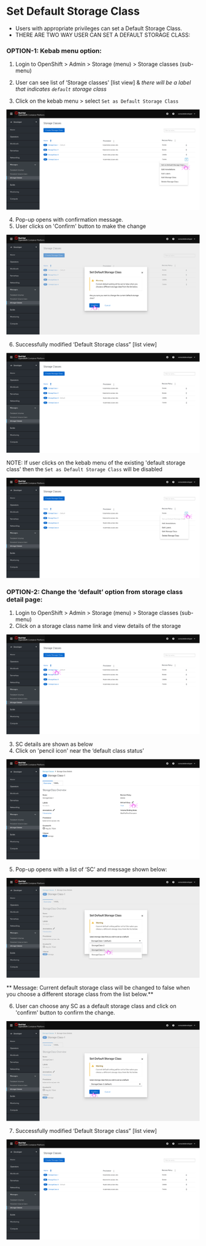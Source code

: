 # Set Default Storage Class

- Users with appropriate privileges can set a Default Storage Class.
- THERE ARE TWO WAY USER CAN SET A DEFAULT STORAGE CLASS:

### OPTION-1: Kebab menu option:

1. Login to OpenShift > Admin > Storage (menu) > Storage classes (sub-menu)
2. User can see list of ‘Storage classes' [list view] & _there will be a label that indicates `default` storage class_

3. Click on the kebab menu > select `Set as Default Storage Class`

![Set a Default Storage Class using kebab menu](img/stroage-opt1-start.png)

4. Pop-up opens with confirmation message.
5. User clicks on 'Confirm' button to make the change

![Popup menu with confirmation](img/stroage-opt1-select.png)

6. Successfully modified ‘Default Storage class” [list view]

![Modified default storage class](img/stroage-opt1-done.png)

NOTE: If user clicks on the kebab menu of the existing 'default storage class' then the `Set as Default Storage Class` will be disabled

![Popup menu with confirmation](img/stroage-opt1-start-disabled.png)


### OPTION-2: Change the ‘default’ option from storage class detail page:

1. Login to OpenShift > Admin > Storage (menu) > Storage classes (sub-menu)
2. Click on a storage class name link and view details of the storage

![Set a Default Storage Class using edit](img/stroage-opt2-start.png)

3. SC details are shown as below
4. Click on 'pencil icon' near the ‘default class status’

![Set a Default Storage Class using pencil icon](img/stroage-opt2-details.png)

5. Pop-up opens with a list of ‘SC’ and message shown below:

![Popup menu to select a different Default Storage Class](img/stroage-opt2-popup-select.png)

** Message:
Current default storage class will be changed to false when you
choose a different storage class from the list below.**

6. User can choose any SC as a default storage class and click on 'confirm' button to confirm the change.

![Popup menu with confirmation](img/stroage-opt2-popup-confirm.png)

7. Successfully modified ‘Default Storage class” [list view]

![Set a Default Storage Class using kebab menu](img/stroage-opt2-done.png)
